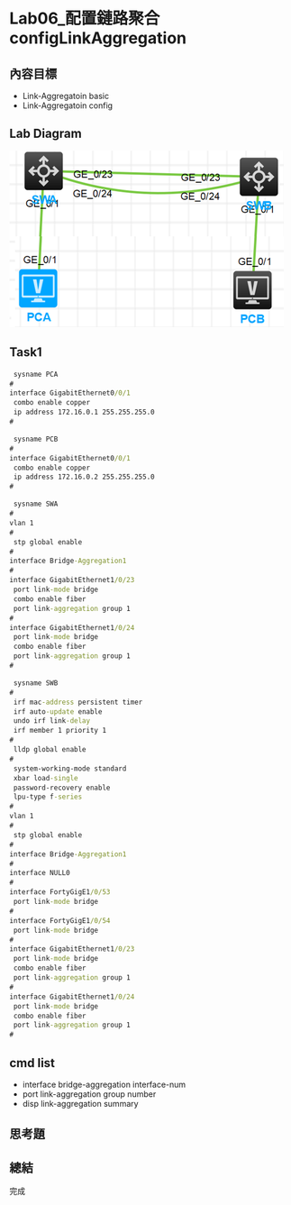 # Lab06_配置鏈路聚合configLinkAggregation 

## 內容目標
- Link-Aggregatoin basic
- Link-Aggregatoin config

## Lab Diagram

![](https://github.com/eddylin2015/H3C-CM446-10-2025-C/blob/main/img/hcl_ab7a55429965.png?raw=true)

## Task1
```cmd
 sysname PCA
#
interface GigabitEthernet0/0/1
 combo enable copper
 ip address 172.16.0.1 255.255.255.0
#
```
```cmd
 sysname PCB
#
interface GigabitEthernet0/0/1
 combo enable copper
 ip address 172.16.0.2 255.255.255.0
#
```
```cmd
 sysname SWA
#
vlan 1
#
 stp global enable
#
interface Bridge-Aggregation1
#
interface GigabitEthernet1/0/23
 port link-mode bridge
 combo enable fiber
 port link-aggregation group 1
#
interface GigabitEthernet1/0/24
 port link-mode bridge
 combo enable fiber
 port link-aggregation group 1
#
```
```cmd
 sysname SWB
#
 irf mac-address persistent timer
 irf auto-update enable
 undo irf link-delay
 irf member 1 priority 1
#
 lldp global enable
#
 system-working-mode standard
 xbar load-single
 password-recovery enable
 lpu-type f-series
#
vlan 1
#
 stp global enable
#
interface Bridge-Aggregation1
#
interface NULL0
#
interface FortyGigE1/0/53
 port link-mode bridge
#
interface FortyGigE1/0/54
 port link-mode bridge
#
interface GigabitEthernet1/0/23
 port link-mode bridge
 combo enable fiber
 port link-aggregation group 1
#
interface GigabitEthernet1/0/24
 port link-mode bridge
 combo enable fiber
 port link-aggregation group 1
#

```
## cmd list
- interface bridge-aggregation interface-num
- port link-aggregation group number
- disp link-aggregation summary
## 思考題

## 總結
完成


